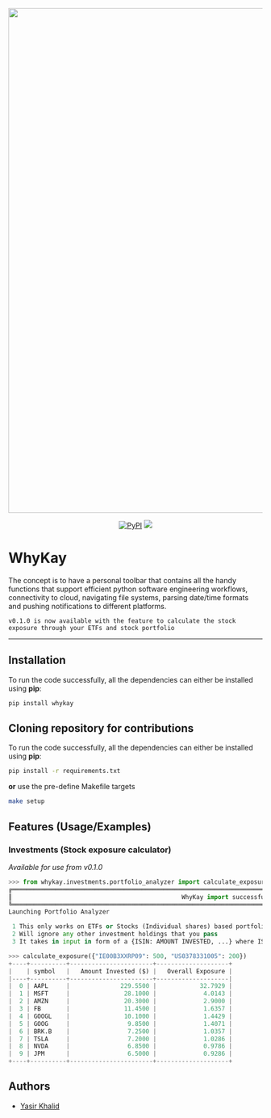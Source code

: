 <p align="center"><img src="https://i.imgur.com/UjLoOG3.jpg" width=1000></p>

<p align="center">
    <a href="https://pypi.python.org/pypi/whykay/" alt="PyPI version">
        <img alt="PyPI" src="https://img.shields.io/pypi/v/whykay?color=0052FF&labelColor=090422"></a>
    <a href="https://github.com/prefecthq/prefect/pulse" alt="Activity">
        <img src="https://img.shields.io/github/commit-activity/m/yasir-khalid/whykay?color=0052FF&labelColor=090422" /></a>
</p>

# WhyKay

The concept is to have a personal toolbar that contains all the handy functions that support efficient python software engineering workflows, connectivity to cloud, navigating file systems, parsing date/time formats and pushing notifications to different platforms.

`v0.1.0 is now available with the feature to calculate the stock exposure through your ETFs and stock portfolio`

---

## Installation
To run the code successfully, all the dependencies can either be installed using **pip**:

```bash
pip install whykay
```
## Cloning repository for contributions

To run the code successfully, all the dependencies can either be installed using **pip**:

```bash
pip install -r requirements.txt
```
**or** use the pre-define Makefile targets
 
```bash
make setup
``` 

## Features (Usage/Examples)

### Investments (Stock exposure calculator)
*Available for use from v0.1.0*

```python
>>> from whykay.investments.portfolio_analyzer import calculate_exposure
╔══════════════════════════════════════════════════════════════════════════════════════════════════════════════════════╗
║                                               WhyKay import successful                                               ║
╚══════════════════════════════════════════════════════════════════════════════════════════════════════════════════════╝
Launching Portfolio Analyzer

 1 This only works on ETFs or Stocks (Individual shares) based portfolio
 2 Will ignore any other investment holdings that you pass
 3 It takes in input in form of a {ISIN: AMOUNT INVESTED, ...} where ISIN uniquely idenfies a holding

>>> calculate_exposure({"IE00B3XXRP09": 500, "US0378331005": 200})
+----+----------+-----------------------+--------------------+
|    | symbol   |   Amount Invested ($) |   Overall Exposure |
|----+----------+-----------------------+--------------------|
|  0 | AAPL     |              229.5500 |            32.7929 |
|  1 | MSFT     |               28.1000 |             4.0143 |
|  2 | AMZN     |               20.3000 |             2.9000 |
|  3 | FB       |               11.4500 |             1.6357 |
|  4 | GOOGL    |               10.1000 |             1.4429 |
|  5 | GOOG     |                9.8500 |             1.4071 |
|  6 | BRK.B    |                7.2500 |             1.0357 |
|  7 | TSLA     |                7.2000 |             1.0286 |
|  8 | NVDA     |                6.8500 |             0.9786 |
|  9 | JPM      |                6.5000 |             0.9286 |
+----+----------+-----------------------+--------------------+
```

## Authors

- [Yasir Khalid](www.linkedin.com/in/yasir-khalid)
